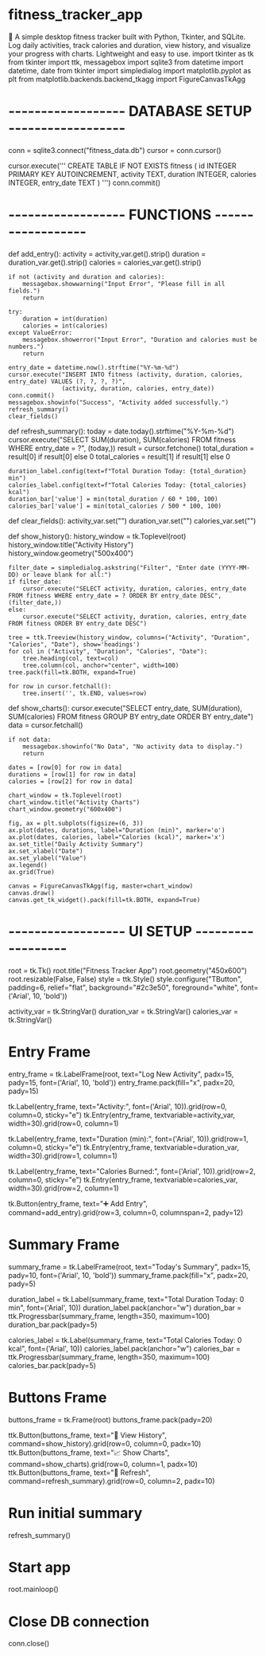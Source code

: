 # fitness_tracker_app
🎯 A simple desktop fitness tracker built with Python, Tkinter, and SQLite. Log daily activities, track calories and duration, view history, and visualize your progress with charts. Lightweight and easy to use.
import tkinter as tk
from tkinter import ttk, messagebox
import sqlite3
from datetime import datetime, date
from tkinter import simpledialog
import matplotlib.pyplot as plt
from matplotlib.backends.backend_tkagg import FigureCanvasTkAgg

# ------------------ DATABASE SETUP ------------------
conn = sqlite3.connect("fitness_data.db")
cursor = conn.cursor()

cursor.execute('''
    CREATE TABLE IF NOT EXISTS fitness (
        id INTEGER PRIMARY KEY AUTOINCREMENT,
        activity TEXT,
        duration INTEGER,
        calories INTEGER,
        entry_date TEXT
    )
''')
conn.commit()

# ------------------ FUNCTIONS ------------------
def add_entry():
    activity = activity_var.get().strip()
    duration = duration_var.get().strip()
    calories = calories_var.get().strip()

    if not (activity and duration and calories):
        messagebox.showwarning("Input Error", "Please fill in all fields.")
        return

    try:
        duration = int(duration)
        calories = int(calories)
    except ValueError:
        messagebox.showerror("Input Error", "Duration and calories must be numbers.")
        return

    entry_date = datetime.now().strftime("%Y-%m-%d")
    cursor.execute("INSERT INTO fitness (activity, duration, calories, entry_date) VALUES (?, ?, ?, ?)",
                   (activity, duration, calories, entry_date))
    conn.commit()
    messagebox.showinfo("Success", "Activity added successfully.")
    refresh_summary()
    clear_fields()

def refresh_summary():
    today = date.today().strftime("%Y-%m-%d")
    cursor.execute("SELECT SUM(duration), SUM(calories) FROM fitness WHERE entry_date = ?", (today,))
    result = cursor.fetchone()
    total_duration = result[0] if result[0] else 0
    total_calories = result[1] if result[1] else 0

    duration_label.config(text=f"Total Duration Today: {total_duration} min")
    calories_label.config(text=f"Total Calories Today: {total_calories} kcal")
    duration_bar['value'] = min(total_duration / 60 * 100, 100)
    calories_bar['value'] = min(total_calories / 500 * 100, 100)

def clear_fields():
    activity_var.set("")
    duration_var.set("")
    calories_var.set("")

def show_history():
    history_window = tk.Toplevel(root)
    history_window.title("Activity History")
    history_window.geometry("500x400")

    filter_date = simpledialog.askstring("Filter", "Enter date (YYYY-MM-DD) or leave blank for all:")
    if filter_date:
        cursor.execute("SELECT activity, duration, calories, entry_date FROM fitness WHERE entry_date = ? ORDER BY entry_date DESC", (filter_date,))
    else:
        cursor.execute("SELECT activity, duration, calories, entry_date FROM fitness ORDER BY entry_date DESC")

    tree = ttk.Treeview(history_window, columns=("Activity", "Duration", "Calories", "Date"), show='headings')
    for col in ("Activity", "Duration", "Calories", "Date"):
        tree.heading(col, text=col)
        tree.column(col, anchor="center", width=100)
    tree.pack(fill=tk.BOTH, expand=True)

    for row in cursor.fetchall():
        tree.insert('', tk.END, values=row)

def show_charts():
    cursor.execute("SELECT entry_date, SUM(duration), SUM(calories) FROM fitness GROUP BY entry_date ORDER BY entry_date")
    data = cursor.fetchall()

    if not data:
        messagebox.showinfo("No Data", "No activity data to display.")
        return

    dates = [row[0] for row in data]
    durations = [row[1] for row in data]
    calories = [row[2] for row in data]

    chart_window = tk.Toplevel(root)
    chart_window.title("Activity Charts")
    chart_window.geometry("600x400")

    fig, ax = plt.subplots(figsize=(6, 3))
    ax.plot(dates, durations, label="Duration (min)", marker='o')
    ax.plot(dates, calories, label="Calories (kcal)", marker='x')
    ax.set_title("Daily Activity Summary")
    ax.set_xlabel("Date")
    ax.set_ylabel("Value")
    ax.legend()
    ax.grid(True)

    canvas = FigureCanvasTkAgg(fig, master=chart_window)
    canvas.draw()
    canvas.get_tk_widget().pack(fill=tk.BOTH, expand=True)

# ------------------ UI SETUP ------------------
root = tk.Tk()
root.title("Fitness Tracker App")
root.geometry("450x600")
root.resizable(False, False)
style = ttk.Style()
style.configure("TButton", padding=6, relief="flat", background="#2c3e50", foreground="white", font=('Arial', 10, 'bold'))

activity_var = tk.StringVar()
duration_var = tk.StringVar()
calories_var = tk.StringVar()

# Entry Frame
entry_frame = tk.LabelFrame(root, text="Log New Activity", padx=15, pady=15, font=('Arial', 10, 'bold'))
entry_frame.pack(fill="x", padx=20, pady=15)

tk.Label(entry_frame, text="Activity:", font=('Arial', 10)).grid(row=0, column=0, sticky="e")
tk.Entry(entry_frame, textvariable=activity_var, width=30).grid(row=0, column=1)

tk.Label(entry_frame, text="Duration (min):", font=('Arial', 10)).grid(row=1, column=0, sticky="e")
tk.Entry(entry_frame, textvariable=duration_var, width=30).grid(row=1, column=1)

tk.Label(entry_frame, text="Calories Burned:", font=('Arial', 10)).grid(row=2, column=0, sticky="e")
tk.Entry(entry_frame, textvariable=calories_var, width=30).grid(row=2, column=1)

tk.Button(entry_frame, text="➕ Add Entry", command=add_entry).grid(row=3, column=0, columnspan=2, pady=12)

# Summary Frame
summary_frame = tk.LabelFrame(root, text="Today's Summary", padx=15, pady=10, font=('Arial', 10, 'bold'))
summary_frame.pack(fill="x", padx=20, pady=5)

duration_label = tk.Label(summary_frame, text="Total Duration Today: 0 min", font=('Arial', 10))
duration_label.pack(anchor="w")
duration_bar = ttk.Progressbar(summary_frame, length=350, maximum=100)
duration_bar.pack(pady=5)

calories_label = tk.Label(summary_frame, text="Total Calories Today: 0 kcal", font=('Arial', 10))
calories_label.pack(anchor="w")
calories_bar = ttk.Progressbar(summary_frame, length=350, maximum=100)
calories_bar.pack(pady=5)

# Buttons Frame
buttons_frame = tk.Frame(root)
buttons_frame.pack(pady=20)

ttk.Button(buttons_frame, text="📜 View History", command=show_history).grid(row=0, column=0, padx=10)
ttk.Button(buttons_frame, text="📈 Show Charts", command=show_charts).grid(row=0, column=1, padx=10)
ttk.Button(buttons_frame, text="🔄 Refresh", command=refresh_summary).grid(row=0, column=2, padx=10)

# Run initial summary
refresh_summary()

# Start app
root.mainloop()

# Close DB connection
conn.close()
